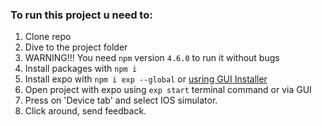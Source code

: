 ### To run this project u need to:
1) Clone repo
2) Dive to the project folder
3) WARNING!!! You need ```npm``` version ```4.6.0``` to run it without bugs
4) Install packages with ```npm i```
5) Install expo with ```npm i exp --global``` or [usring GUI Installer](https://expo.io/)
6) Open project with expo using ```exp start``` terminal command or via GUI
7) Press on 'Device tab' and select IOS simulator.
8) Click around, send feedback.